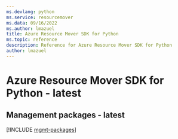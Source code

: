 ```yaml
---
ms.devlang: python
ms.service: resourcemover
ms.data: 09/16/2022
ms.author: lmazuel
title: Azure Resource Mover SDK for Python
ms.topic: reference
description: Reference for Azure Resource Mover SDK for Python
author: lmazuel
---
```

# Azure Resource Mover SDK for Python - latest

## Management packages - latest
[!INCLUDE [mgmt-packages](resource-mover-mgmt-index.md)]